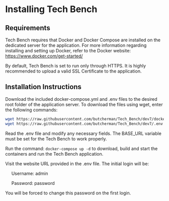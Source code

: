 # Installing Tech Bench

## Requirements

Tech Bench requires that Docker and Docker Compose are installed on the dedicated
server for the application.  For more information regarding installing and setting
up Docker, refer to the Docker website:  <https://www.docker.com/get-started/>

By default, Tech Bench is set to run only through HTTPS.  It is highly recommended
to upload a valid SSL Certificate to the application.

## Installation Instructions

Download the included docker-compose.yml and .env files to the desired root folder
of the application server.  To download the files using wget, enter the following
commands:

```bash
wget https://raw.githubusercontent.com/butcherman/Tech_Bench/dev7/docker-compose.yml
wget https://raw.githubusercontent.com/butcherman/Tech_Bench/dev7/.env
```

Read the .env file and modify any necessary fields.  The BASE_URL variable must
be set for the Tech Bench to work properly.

Run the command: ` docker-compose up -d ` to download, build and start the containers
and run the Tech Bench application.

Visit the website URL provided in the .env file.  The initial login will be:

&nbsp;&nbsp;&nbsp;&nbsp;&nbsp;Username: admin

&nbsp;&nbsp;&nbsp;&nbsp;&nbsp;Password: password

You will be forced to change this password on the first login.
